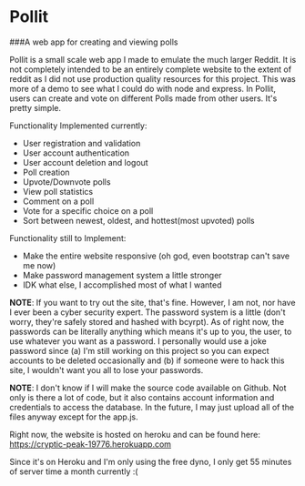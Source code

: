 # Pollit
###A web app for creating and viewing polls

Pollit is a small scale web app I made to emulate the much larger Reddit. It is not completely intended to be an entirely complete website to the extent of reddit as I did not use production quality resources for this project. This was more of a demo to see what I could do with node and express. In Pollit, users can create and vote on different Polls made from other users. It's pretty simple.

Functionality Implemented currently: 
  - User registration and validation
  - User account authentication
  - User account deletion and logout
  - Poll creation
  - Upvote/Downvote polls
  - View poll statistics
  - Comment on a poll
  - Vote for a specific choice on a poll
  - Sort between newest, oldest, and hottest(most upvoted) polls

Functionality still to Implement:
  - Make the entire website responsive (oh god, even bootstrap can't save me now)
  - Make password management system a little stronger
  - IDK what else, I accomplished most of what I wanted
 
 
**NOTE**: If you want to try out the site, that's fine. However, I am not, nor have I ever been a cyber security expert. The password system is a little (don't worry, they're safely stored and hashed with bcyrpt). As of right now, the passwords can be literally anything which means it's up to you, the user, to use whatever you want as a password. I personally would use a joke password since (a) I'm still working on this project so you can expect accounts to be deleted occasionally and (b) if someone were to hack this site, I wouldn't want you all to lose your passwords.

**NOTE**: I don't know if I will make the source code available on Github. Not only is there a lot of code, but it also contains account information and credentials to access the database. In the future, I may just upload all of the files anyway except for the app.js. 
 

Right now, the website is hosted on heroku and can be found here: https://cryptic-peak-19776.herokuapp.com

Since it's on Heroku and I'm only using the free dyno, I only get 55 minutes of server time a month currently :( 
